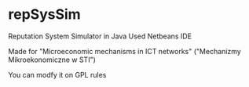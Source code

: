 # repSysSim
Reputation System Simulator in Java
Used Netbeans IDE

Made for "Microeconomic mechanisms in ICT networks" ("Mechanizmy Mikroekonomiczne w STI")

You can modfy it on GPL rules
